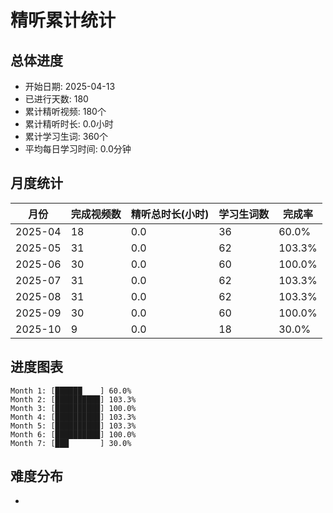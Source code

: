 # 精听累计统计

## 总体进度

- 开始日期: 2025-04-13
- 已进行天数: 180
- 累计精听视频: 180个
- 累计精听时长: 0.0小时
- 累计学习生词: 360个
- 平均每日学习时间: 0.0分钟

## 月度统计

| 月份 | 完成视频数 | 精听总时长(小时) | 学习生词数 | 完成率 |
|-----|-----------|----------------|----------|-------|
| 2025-04 | 18 | 0.0 | 36 | 60.0% |
| 2025-05 | 31 | 0.0 | 62 | 103.3% |
| 2025-06 | 30 | 0.0 | 60 | 100.0% |
| 2025-07 | 31 | 0.0 | 62 | 103.3% |
| 2025-08 | 31 | 0.0 | 62 | 103.3% |
| 2025-09 | 30 | 0.0 | 60 | 100.0% |
| 2025-10 | 9 | 0.0 | 18 | 30.0% |

## 进度图表

```
Month 1: [██████    ] 60.0%
Month 2: [██████████] 103.3%
Month 3: [██████████] 100.0%
Month 4: [██████████] 103.3%
Month 5: [██████████] 103.3%
Month 6: [██████████] 100.0%
Month 7: [███       ] 30.0%
```

## 难度分布

- [简单/中等/困难]: 180 (100.0%)